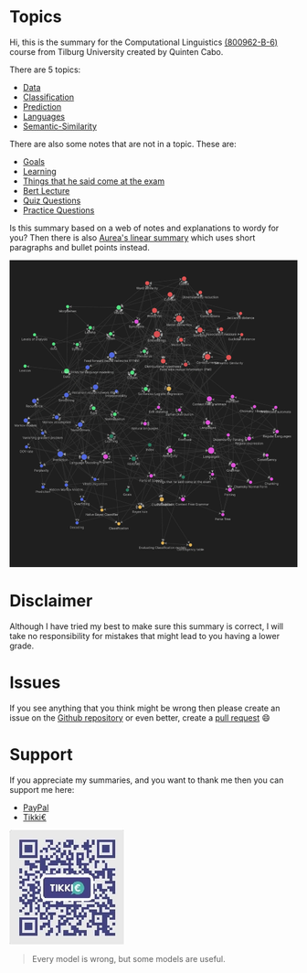 # Topics 
Hi, this is the summary for the Computational Linguistics [(800962-B-6)](https://uvt.osiris-student.nl/#/onderwijscatalogus/extern/examenprogramma/16322/8B218-2021?taal=en) course from Tilburg University created by Quinten Cabo. 

There are 5 topics:

- [Data](Data.md)
- [Classification](Classification.md)
- [Prediction](Prediction.md)
- [Languages](Languages.md)
- [Semantic-Similarity](Semantic-Similarity.md)

There are also some notes that are not in a topic. These are:

- [Goals](Goals.md)
- [Learning](Learning.md)
- [Things that he said come at the exam](Other/Things%20that%20he%20said%20come%20at%20the%20exam.md)
- [Bert Lecture](Other/Bert%20Lecture.md)
- [Quiz Questions](Other/Quiz%20Questions.md)
- [Practice Questions](Other/Practice%20Questions.md)

Is this summary based on a web of notes and explanations to wordy for you? Then there is also [Aurea's linear summary](Other/Computational-Linguistics-Aurea.pdf) which uses  short paragraphs and bullet points instead. 

![network](network.webp)

# Disclaimer 
Although I have tried my best to make sure this summary is correct, I will take no responsibility for mistakes that might lead to you having a lower grade. 

# Issues 
If you see anything that you think might be wrong then please create an issue on the [Github repository](https://github.com/tintin10q/computational-linguistics-summary) or even better, create a [pull request](https://www.dataschool.io/how-to-contribute-on-github/) 😄 

# Support
If you appreciate my summaries, and you want to thank me then you can support me
here: 

- [PayPal](https://www.paypal.me/quintencabo)
- [Tikki€](https://tikkie.me/pay/tvc88f91200qmq9fujar)



![Tikkie qr code valid till around 18 june](tikki.webp)


>Every model is wrong, but some models are useful.
